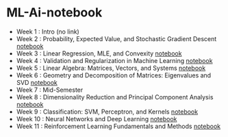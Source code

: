 # ML-Ai-notebook

- Week 1 : Intro (no link)
- Week 2 : Probability, Expected Value, and Stochastic Gradient Descent [notebook](https://notebooklm.google.com/notebook/f04b49c1-a008-4e56-8f92-8736c2a9a9d1)
- Week 3 : Linear Regression, MLE, and Convexity [notebook](https://notebooklm.google.com/notebook/7d82d286-220e-4458-a1e2-4153ece69be4)
- Week 4 : Validation and Regularization in Machine Learning [notebook](https://notebooklm.google.com/notebook/1dbb7ab3-de40-4ee9-bfcc-1c84305cc506)
- Week 5 : Linear Algebra: Matrices, Vectors, and Systems [notebook](https://notebooklm.google.com/notebook/bdfd0219-b6a5-4a1f-8fcb-066dd7fe4a96)
- Week 6 : Geometry and Decomposition of Matrices: Eigenvalues and SVD [notebook](https://notebooklm.google.com/notebook/fee4e90d-9362-4418-881e-235cf392e85b)
- Week 7 : Mid-Semester
- Week 8 : Dimensionality Reduction and Principal Component Analysis [notebook](https://notebooklm.google.com/notebook/64f74aa4-d314-4c63-940d-793369622df8)
- Week 9 : Classification: SVM, Perceptron, and Kernels [notebook](https://notebooklm.google.com/notebook/580a7525-64c0-4bb0-ba85-0dec65347f2f)
- Week 10 : Neural Networks and Deep Learning [notebook](https://notebooklm.google.com/notebook/50e32169-ab2d-4f2c-826a-5320a8607ecb)
- Week 11 : Reinforcement Learning Fundamentals and Methods [notebook](https://notebooklm.google.com/notebook/733cf4ad-a10a-4a63-b84c-1b641f707367)
